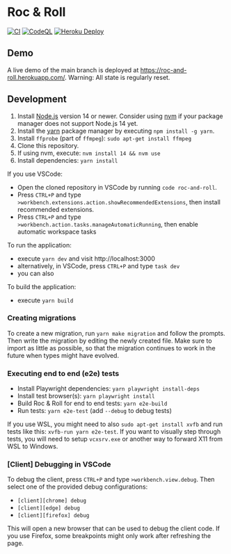 # Roc & Roll

[![CI](https://github.com/roc-and-roll/roc-and-roll/actions/workflows/main.yml/badge.svg)](https://github.com/roc-and-roll/roc-and-roll/actions/workflows/main.yml)
[![CodeQL](https://github.com/roc-and-roll/roc-and-roll/actions/workflows/codeql-analysis.yml/badge.svg)](https://github.com/roc-and-roll/roc-and-roll/actions/workflows/codeql-analysis.yml)
[![Heroku Deploy](https://heroku-badge.herokuapp.com/?app=roc-and-roll&svg=1)](https://roc-and-roll.herokuapp.com/)

## Demo

A live demo of the main branch is deployed at https://roc-and-roll.herokuapp.com/.
Warning: All state is regularly reset.

## Development

1. Install [Node.js](https://nodejs.org/en/) version 14 or newer.
   Consider using [nvm](https://github.com/nvm-sh/nvm) if your package manager
   does not support Node.js 14 yet.
2. Install the [yarn](https://yarnpkg.com/) package manager by executing `npm install -g yarn`.
3. Install `ffprobe` (part of `ffmpeg`): `sudo apt-get install ffmpeg`
4. Clone this repository.
5. If using nvm, execute: `nvm install 14 && nvm use`
6. Install dependencies: `yarn install`

If you use VSCode:

- Open the cloned repository in VSCode by running `code roc-and-roll`.
- Press `CTRL+P` and type `>workbench.extensions.action.showRecommendedExtensions`, then install recommended extensions.
- Press `CTRL+P` and type `>workbench.action.tasks.manageAutomaticRunning`, then enable automatic workspace tasks

To run the application:

- execute `yarn dev` and visit http://localhost:3000
- alternatively, in VSCode, press `CTRL+P` and type `task dev`
- you can also

To build the application:

- execute `yarn build`

### Creating migrations

To create a new migration, run `yarn make migration` and follow the prompts.
Then write the migration by editing the newly created file. Make sure to import
as little as possible, so that the migration continues to work in the future
when types might have evolved.

### Executing end to end (e2e) tests

- Install Playwright dependencies: `yarn playwright install-deps`
- Install test browser(s): `yarn playwright install`
- Build Roc & Roll for end to end tests: `yarn e2e-build`
- Run tests: `yarn e2e-test` (add `--debug` to debug tests)

If you use WSL, you might need to also `sudo apt-get install xvfb` and
run tests like this: `xvfb-run yarn e2e-test`. If you want to visually step
through tests, you will need to setup `vcxsrv.exe` or another way to forward X11
from WSL to Windows.

### [Client] Debugging in VSCode

To debug the client, press `CTRL+P` and type `>workbench.view.debug`.
Then select one of the provided debug configurations:

- `[client][chrome] debug`
- `[client][edge] debug`
- `[client][firefox] debug`

This will open a new browser that can be used to debug the client code.
If you use Firefox, some breakpoints might only work after refreshing the page.
